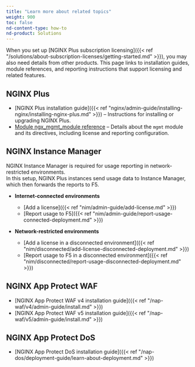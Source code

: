 ```yaml
---
title: "Learn more about related topics"
weight: 900
toc: false
nd-content-type: how-to
nd-product: Solutions
---
```


When you set up [NGINX Plus subscription licensing]({{< ref "/solutions/about-subscription-licenses/getting-started.md" >}}), you may also need details from other products. This page links to installation guides, module references, and reporting instructions that support licensing and related features.

## NGINX Plus

- [NGINX Plus installation guide]({{< ref "nginx/admin-guide/installing-nginx/installing-nginx-plus.md" >}}) – Instructions for installing or upgrading NGINX Plus.  
- [Module ngx_mgmt_module reference](https://nginx.org/en/docs/ngx_mgmt_module.html) – Details about the `mgmt` module and its directives, including license and reporting configuration.  

## NGINX Instance Manager

NGINX Instance Manager is required for usage reporting in network-restricted environments.  
In this setup, NGINX Plus instances send usage data to Instance Manager, which then forwards the reports to F5.  

- **Internet-connected environments**  
  - [Add a license]({{< ref "nim/admin-guide/add-license.md" >}})  
  - [Report usage to F5]({{< ref "nim/admin-guide/report-usage-connected-deployment.md" >}})  

- **Network-restricted environments**  
  - [Add a license in a disconnected environment]({{< ref "nim/disconnected/add-license-disconnected-deployment.md" >}})  
  - [Report usage to F5 in a disconnected environment]({{< ref "nim/disconnected/report-usage-disconnected-deployment.md" >}})  

## NGINX App Protect WAF

- [NGINX App Protect WAF v4 installation guide]({{< ref "/nap-waf/v4/admin-guide/install.md" >}})  
- [NGINX App Protect WAF v5 installation guide]({{< ref "/nap-waf/v5/admin-guide/install.md" >}})  

## NGINX App Protect DoS

- [NGINX App Protect DoS installation guide]({{< ref "/nap-dos/deployment-guide/learn-about-deployment.md" >}})  